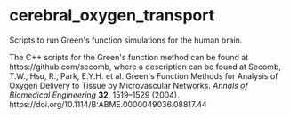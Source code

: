 # cerebral_oxygen_transport
Scripts to run Green's function simulations for the human brain.

<p>The C++ scripts for the Green's function method can be found at https://github.com/secomb, where a description can be found at Secomb, T.W., Hsu, R., Park, E.Y.H. et al. Green's Function Methods for Analysis of Oxygen Delivery to Tissue by Microvascular Networks. <i>Annals of Biomedical Engineering</i> <b>32</b>, 1519–1529 (2004). https://doi.org/10.1114/B:ABME.0000049036.08817.44</p>

